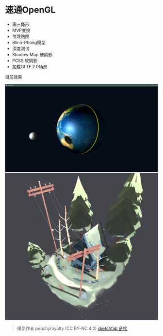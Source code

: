 # 速通OpenGL

- 画三角形
- MVP变换
- 纹理贴图
- Blinn-Phong模型
- 深度测试
- Shadow Map 硬阴影
- PCSS 软阴影
- 加载GLTF 2.0场景

目前效果

![screenshot2](screenshot2.png)
![screenshot](screenshot.png)

> 模型作者 peachyroyalty (CC BY-NC 4.0)
> [sketchfab 链接](https://sketchfab.com/3d-models/forest-house-52429e4ef7bf4deda1309364a2cda86f)

